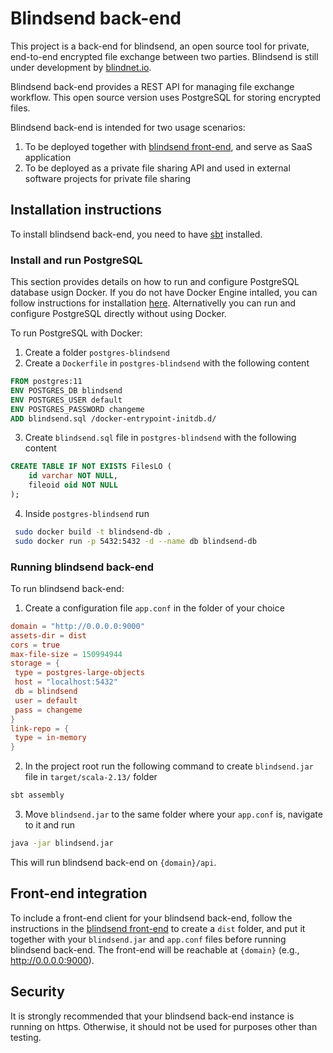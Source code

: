 # Blindsend back-end

This project is a back-end for blindsend, an open source tool for private, end-to-end encrypted file exchange between two parties. Blindsend is still under development by [blindnet.io](https://blindnet.io/).

Blindsend back-end provides a REST API for managing file exchange workflow. This open source version uses PostgreSQL for storing encrypted files. 

Blindsend back-end is intended for two usage scenarios:
1. To be deployed together with [blindsend front-end](https://github.com/blindnet-io/blindsend-fe), and serve as SaaS application
2. To be deployed as a private file sharing API and used in external software projects for private file sharing

## Installation instructions

To install blindsend back-end, you need to have [sbt](https://www.scala-sbt.org/download.html) installed.

### Install and run PostgreSQL

This section provides details on how to run and configure PostgreSQL database usign Docker. If you do not have Docker Engine intalled, you can follow instructions for installation [here](https://docs.docker.com/engine/install/). Alternativelly you can run and configure PostgreSQL directly without using Docker. 

To run PostgreSQL with Docker:
1. Create a folder `postgres-blindsend` 
2. Create a `Dockerfile` in `postgres-blindsend` with the following content
```Dockerfile
FROM postgres:11
ENV POSTGRES_DB blindsend
ENV POSTGRES_USER default
ENV POSTGRES_PASSWORD changeme
ADD blindsend.sql /docker-entrypoint-initdb.d/
```
3. Create `blindsend.sql` file in `postgres-blindsend` with the following content
```SQL
CREATE TABLE IF NOT EXISTS FilesLO (
    id varchar NOT NULL,
    fileoid oid NOT NULL
);
```
4. Inside `postgres-blindsend` run
```bash
 sudo docker build -t blindsend-db .
 sudo docker run -p 5432:5432 -d --name db blindsend-db
 ```

 ### Running blindsend back-end

 To run blindsend back-end:
 1. Create a configuration file `app.conf` in the folder of your choice
 ```conf
domain = "http://0.0.0.0:9000"
assets-dir = dist
cors = true
max-file-size = 150994944
storage = {
  type = postgres-large-objects
  host = "localhost:5432"
  db = blindsend
  user = default
  pass = changeme
}
link-repo = {
  type = in-memory
}
```
 2. In the project root run the following command to create `blindsend.jar` file in `target/scala-2.13/` folder
 ```bash
 sbt assembly
 ```
 3. Move `blindsend.jar` to the same folder where your `app.conf` is, navigate to it and run
 ```bash
 java -jar blindsend.jar
 ```
 This will run blindsend back-end on `{domain}/api`.

 ## Front-end integration

 To include a front-end client for your blindsend back-end, follow the instructions in the [blindsend front-end](https://github.com/blindnet-io/blindsend-fe) to create a `dist` folder, and put it together with your `blindsend.jar` and `app.conf` files before running blindsend back-end. The front-end will be reachable at `{domain}` (e.g., http://0.0.0.0:9000).

 ## Security
 
 It is strongly recommended that your blindsend back-end instance is running on https. Otherwise, it should not be used for purposes other than testing.
